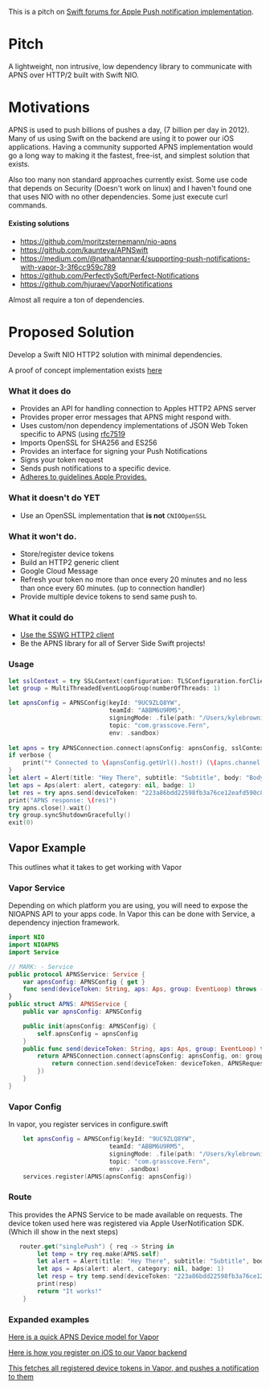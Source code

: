 This is a pitch on [Swift forums for Apple Push notification implementation](https://forums.swift.org/t/apple-push-notification-service-implementation/20193).

# Pitch
A lightweight, non intrusive, low dependency library to communicate with APNS over HTTP/2 built with Swift NIO.

# Motivations
APNS is used to push billions of pushes a day, (7 billion per day in 2012). Many of us using Swift on the backend are using it to power our iOS applications. Having a community supported APNS implementation would go a long way to making it the fastest, free-ist, and simplest solution that exists.

Also too many non standard approaches currently exist. Some use code that depends on Security (Doesn't work on linux) and I haven't found one that uses NIO with no other dependencies. Some just execute curl commands.

#### Existing solutions
- https://github.com/moritzsternemann/nio-apns
- https://github.com/kaunteya/APNSwift
- https://medium.com/@nathantannar4/supporting-push-notifications-with-vapor-3-3f6cc959c789
- https://github.com/PerfectlySoft/Perfect-Notifications
- https://github.com/hjuraev/VaporNotifications

Almost all require a ton of dependencies.

# Proposed Solution

Develop a Swift NIO HTTP2 solution with minimal dependencies.

A proof of concept implementation exists [here](https://github.com/kylebrowning/swift-nio-http2-apns)

### What it does do

- Provides an API for handling connection to Apples HTTP2 APNS server
- Provides proper error messages that APNS might respond with.
- Uses custom/non dependency implementations of JSON Web Token specific to APNS (using [rfc7519](https://tools.ietf.org/html/rfc7519)
- Imports OpenSSL for SHA256 and ES256
- Provides an interface for signing your Push Notifications
- Signs your token request
- Sends push notifications to a specific device.
- [Adheres to guidelines Apple Provides.](https://developer.apple.com/documentation/usernotifications/setting_up_a_remote_notification_server/establishing_a_token-based_connection_to_apns)

### What it doesn't do YET
- Use an OpenSSL implementation that **is not** `CNIOOpenSSL`


### What it won't do.
- Store/register device tokens
- Build an HTTP2 generic client
- Google Cloud Message
- Refresh your token no more than once every 20 minutes and no less than once every 60 minutes. (up to connection handler)
- Provide multiple device tokens to send same push to.


### What it could do
- [Use the SSWG HTTP2 client](https://forums.swift.org/t/generic-http-client-server-library/18290/11)
- Be the APNS library for all of Server Side Swift projects!

### Usage
```swift 
let sslContext = try SSLContext(configuration: TLSConfiguration.forClient(applicationProtocols: ["h2"]))
let group = MultiThreadedEventLoopGroup(numberOfThreads: 1)

let apnsConfig = APNSConfig(keyId: "9UC9ZLQ8YW",
                            teamId: "ABBM6U9RM5",
                            signingMode: .file(path: "/Users/kylebrowning/Downloads/key.p8"),
                            topic: "com.grasscove.Fern",
                            env: .sandbox)
                            
let apns = try APNSConnection.connect(apnsConfig: apnsConfig, sslContext: sslContext, on: group.next()).wait()
if verbose {
    print("* Connected to \(apnsConfig.getUrl().host!) (\(apns.channel.remoteAddress!)")
}
let alert = Alert(title: "Hey There", subtitle: "Subtitle", body: "Body")
let aps = Aps(alert: alert, category: nil, badge: 1)
let res = try apns.send(deviceToken: "223a86bdd22598fb3a76ce12eafd590c86592484539f9b8526d0e683ad10cf4f", APNSRequest(aps: aps, custom: nil)).wait()
print("APNS response: \(res)")
try apns.close().wait()
try group.syncShutdownGracefully()
exit(0)
```

## Vapor Example
This outlines what it takes to get working with Vapor
### Vapor Service
Depending on which platform you are using, you will need to expose the NIOAPNS API to your apps code. In Vapor this can be done with Service, a dependency injection framework.

```swift 
import NIO
import NIOAPNS
import Service

// MARK: - Service
public protocol APNSService: Service {
    var apnsConfig: APNSConfig { get }
    func send(deviceToken: String, aps: Aps, group: EventLoop) throws -> EventLoopFuture<APNSResponse>
}
public struct APNS: APNSService {
    public var apnsConfig: APNSConfig

    public init(apnsConfig: APNSConfig) {
        self.apnsConfig = apnsConfig
    }
    public func send(deviceToken: String, aps: Aps, group: EventLoop) throws -> EventLoopFuture<APNSResponse> {
        return APNSConnection.connect(apnsConfig: apnsConfig, on: group.next()).then({ (connection) -> EventLoopFuture<APNSResponse> in
            return connection.send(deviceToken: deviceToken, APNSRequest(aps: aps, custom: nil))
        })
    }
}
```

### Vapor Config
In vapor, you register services in configure.swift

```swift
    let apnsConfig = APNSConfig(keyId: "9UC9ZLQ8YW",
                            teamId: "ABBM6U9RM5",
                            signingMode: .file(path: "/Users/kylebrowning/Downloads/key.p8"),
                            topic: "com.grasscove.Fern",
                            env: .sandbox)
    services.register(APNS(apnsConfig: apnsConfig))
```
### Route
This provides the APNS Service to be made available on requests. The device token used here was registered via Apple UserNotification SDK. (Which ill show in the next steps)

```swift
   router.get("singlePush") { req -> String in
        let temp = try req.make(APNS.self)
        let alert = Alert(title: "Hey There", subtitle: "Subtitle", body: "Body")
        let aps = Aps(alert: alert, category: nil, badge: 1)
        let resp = try temp.send(deviceToken: "223a86bdd22598fb3a76ce12eafd590c86592484539f9b8526d0e683ad10cf4f", aps: aps, group: req.eventLoop)
        print(resp)
        return "It works!"
    }
```

### Expanded examples
[Here is a quick APNS Device model for Vapor](https://gist.github.com/kylebrowning/bf1041674c6cce44f9e80121f729826c)

[Here is how you register on iOS to our Vapor backend](https://gist.github.com/kylebrowning/240be40a92bf219481f05dd3f4bc9c94)

[This fetches all registered device tokens in Vapor, and pushes a notification to them](https://gist.github.com/kylebrowning/2b1b5d48e2d8bafe59b869a6533a9d9e)
